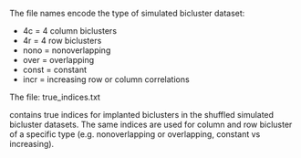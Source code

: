 The file names encode the type of simulated bicluster dataset:

- 4c = 4 column biclusters
- 4r = 4 row biclusters
- nono = nonoverlapping
- over = overlapping
- const = constant
- incr = increasing row or column correlations

The file:
true_indices.txt

contains true indices for implanted biclusters in the shuffled simulated bicluster datasets. The same indices are used for column and row bicluster of a specific type (e.g. nonoverlapping or overlapping, constant vs increasing).
